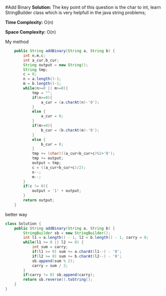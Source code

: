 #Add Binary
**Solution:** The key point of this question is the char to int, learn StringBuilder class which is very helpfull in the java string problems;

**Time Complexity:** O(n)

**Space Complexity:** O(n)

My method
```java
    public String addBinary(String a, String b) {
        int n,m,c;
        int a_cur,b_cur;
        String output = new String();
        String tmp;
        c = 0;
        n = a.length()-1;
        m = b.length()-1;
        while(n>=0 || m>=0){
            tmp = "";
            if(n>=0){
                a_cur = (a.charAt(n)-'0');  
            }
            else {
                a_cur = 0;
            }
            if(m>=0){
                b_cur = (b.charAt(m)-'0');
            }
            else {
                b_cur = 0;
            }
            tmp += (char)((a_cur+b_cur+c)%2+'0');
            tmp += output;
            output = tmp;
            c = ((a_cur+b_cur+c)/2);
            n--;
            m--;
        }
        if(c != 0){
            output = '1' + output;
        }
        return output;
    }
```
better way
```java
class Solution {
    public String addBinary(String a, String b) {
        StringBuilder sb = new StringBuilder();
        int l1 = a.length() - 1, l2 = b.length() - 1, carry = 0;
        while(l1 >= 0 || l2 >= 0) {
            int sum = carry;
            if(l1 >= 0) sum += a.charAt(l1--) - '0';
            if(l2 >= 0) sum += b.charAt(l2--) - '0';
            sb.append(sum % 2);
            carry = sum / 2;
        }
        if(carry != 0) sb.append(carry);
        return sb.reverse().toString();
    }
}
```
